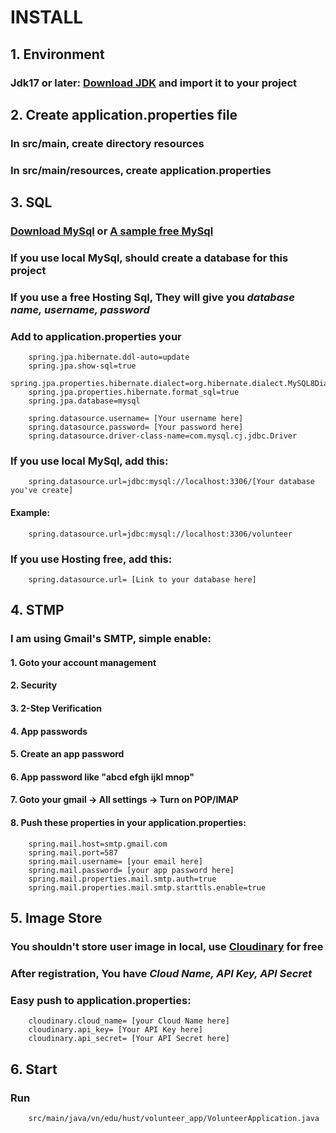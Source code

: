 # **INSTALL**
## 1. Environment
### Jdk17 or later: [Download JDK](..%2F..%2F..%2F..%2F..%2FAppData%2FLocal%2FTemp%2FJava%20Downloads%20-%20Oracle.url) and import it to your project
## 2. Create application.properties file
### In src/main, create directory resources
### In src/main/resources, create application.properties
## 3. SQL
### [Download MySql](..%2F..%2F..%2F..%2F..%2FAppData%2FLocal%2FTemp%2FMySQL%20--%20MySQL%20Downloads.url) or [A sample free MySql](..%2F..%2F..%2F..%2F..%2FAppData%2FLocal%2FTemp%2FFree%20MySQL%20Hosting.url)
### If you use local MySql, should create a database for this project
### If you use a free Hosting Sql, They will give you _database name, username, password_
### Add to application.properties your 
```
    spring.jpa.hibernate.ddl-auto=update
    spring.jpa.show-sql=true
    spring.jpa.properties.hibernate.dialect=org.hibernate.dialect.MySQL8Dialect
    spring.jpa.properties.hibernate.format_sql=true
    spring.jpa.database=mysql
    
    spring.datasource.username= [Your username here]
    spring.datasource.password= [Your password here]
    spring.datasource.driver-class-name=com.mysql.cj.jdbc.Driver
```

### If you use local MySql, add this:
```
    spring.datasource.url=jdbc:mysql://localhost:3306/[Your database you've create]
```
#### Example: 
```
    spring.datasource.url=jdbc:mysql://localhost:3306/volunteer
```

### If you use Hosting free, add this:
```
    spring.datasource.url= [Link to your database here]
```
## 4. STMP 
### I am using Gmail's SMTP, simple enable:
#### 1. Goto your account management 
#### 2. Security 
#### 3. 2-Step Verification
#### 4. App passwords
#### 5. Create an app password
#### 6. App password like "abcd efgh ijkl mnop"
#### 7. Goto your gmail -> All settings -> Turn on POP/IMAP
#### 8. Push these properties in your application.properties:
```
    spring.mail.host=smtp.gmail.com
    spring.mail.port=587
    spring.mail.username= [your email here]
    spring.mail.password= [your app password here]
    spring.mail.properties.mail.smtp.auth=true
    spring.mail.properties.mail.smtp.starttls.enable=true
```
## 5. Image Store
### You shouldn't store user image in local, use [Cloudinary](..%2F..%2F..%2F..%2F..%2FAppData%2FLocal%2FTemp%2FImage%20and%20Video%20Upload%2C%20Storage%2C%20Optimization%20and%20CDN.url) for free
### After registration, You have _Cloud Name, API Key, API Secret_
### Easy push to application.properties:
```
    cloudinary.cloud_name= [your Cloud Name here]
    cloudinary.api_key= [Your API Key here]
    cloudinary.api_secret= [Your API Secret here]
```

## 6. Start
### Run
```
    src/main/java/vn/edu/hust/volunteer_app/VolunteerApplication.java
```

